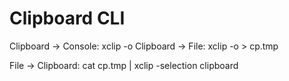 # Clipboard CLI

Clipboard -> Console: xclip -o
Clipboard -> File: xclip -o > cp.tmp

File -> Clipboard: cat cp.tmp | xclip -selection clipboard